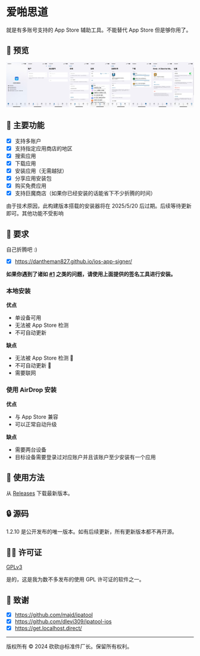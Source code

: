 # 爱啪思道

就是有多账号支持的 App Store 辅助工具。不能替代 App Store 但是够你用了。

## 👀 预览

![截图](../../../Resources/Screenshots/Screenshot-0.png)

## 🌟 主要功能

- [x] 支持多账户
- [x] 支持指定应用商店的地区
- [x] 搜索应用
- [x] 下载应用
- [x] 安装应用（无需越狱）
- [x] 分享应用安装包
- [x] 购买免费应用
- [x] 支持巨魔商店（如果你已经安装的话能省下不少折腾的时间）

由于技术原因，此构建版本搭载的安装器将在 2025/5/20 后过期。后续等待更新即可。其他功能不受影响

## 📝 要求

自己折腾吧 :)

- [x] https://dantheman827.github.io/ios-app-signer/

**如果你遇到了诸如 [#1](https://github.com/Lakr233/Asspp/issues/1) 之类的问题，请使用上面提供的签名工具进行安装。**

### 本地安装

**优点**

- 单设备可用
- 无法被 App Store 检测
- 不可自动更新

**缺点**

- 无法被 App Store 检测 🤡
- 不可自动更新 🤡
- 需要联网

### 使用 AirDrop 安装

**优点**

- 与 App Store 兼容
- 可以正常自动升级

**缺点**

- 需要两台设备
- 目标设备需要登录过对应账户并且该账户至少安装有一个应用

## 🚀 使用方法

从 [Releases](https://github.com/Lakr233/Asspp/releases) 下载最新版本。

## 🔒 源码

1.2.10 是公开发布的唯一版本。如有后续更新，所有更新版本都不再开源。

## 🧑‍⚖️ 许可证

[GPLv3](../../../LICENSE)

是的，这是我为数不多发布的使用 GPL 许可证的软件之一。

## 🥰 致谢

- [x] https://github.com/majd/ipatool
- [x] https://github.com/dlevi309/ipatool-ios
- [x] https://get.localhost.direct/

---

版权所有 © 2024 砍砍@标准件厂长。保留所有权利。
